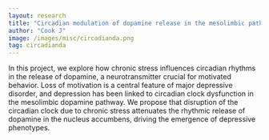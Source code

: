 ```yaml
---
layout: research
title: "Circadian modulation of dopamine release in the mesolimbic pathway" 
author: "Cook J"
image: /images/misc/circadianda.png
tag: circadianda
---
```


In this project, we explore how chronic stress influences circadian rhythms in the release of dopamine, a neurotransmitter crucial for motivated behavior. Loss of motivation is a central feature of major depressive disorder, and depression has been linked to circadian clock dysfunction in the mesolimbic dopamine pathway. We propose that disruption of the circadian clock due to chronic stress attenuates the rhythmic release of dopamine in the nucleus accumbens, driving the emergence of depressive phenotypes.